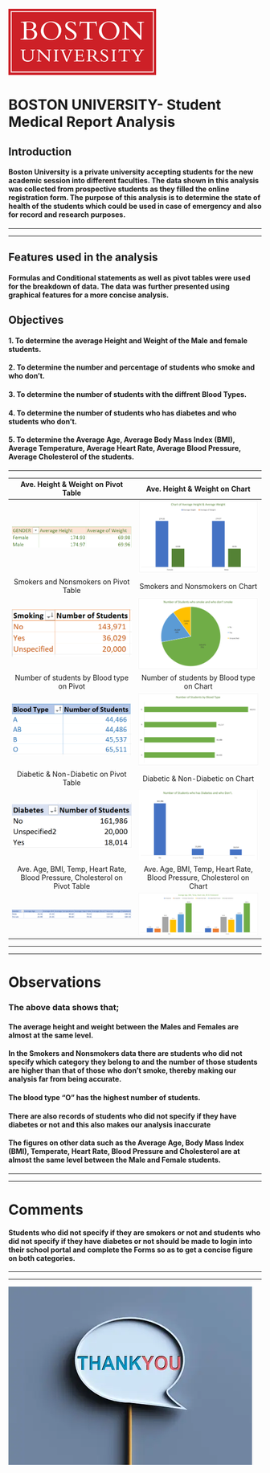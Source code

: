 ![](Boston-University-Logo1.png)
# BOSTON UNIVERSITY- Student Medical Report Analysis

## Introduction
#### Boston University is a private university accepting students for the new academic session into different faculties. The data shown in this analysis was collected from prospective students as they filled the online registration form.  The purpose of this analysis is to determine the state of health of the students which could be used in case of emergency and also for record and research purposes.
---
---

## Features used in the analysis
#### Formulas and Conditional statements as well as pivot tables were used for the breakdown of data. The data was further presented using graphical features for a more concise analysis.

## Objectives
#### 1.	To determine the average Height and Weight of the Male and female students. 
#### 2.	To determine the number and percentage of students who smoke and who don’t.
#### 3.	To determine the number of students with the diffrent Blood Types.
#### 4.	To determine the number of students who has diabetes and who students who don’t.
#### 5.	To determine the Average Age, Average Body Mass Index (BMI), Average Temperature, Average Heart Rate, Average Blood Pressure, Average Cholesterol of the students.
---

Ave. Height & Weight on Pivot Table                 | 		Ave. Height & Weight on Chart
:---------------------------------------------:	         |		:----------------------------------------:
![](ave_weight_height_pivot.png) 	         | 		![](ave_weight_height_visuals.png)
Smokers and Nonsmokers on Pivot Table         | 		Smokers and Nonsmokers on Chart
![](smoking_pivot.png) 			         |		![](smoking_visuals.png)
Number of students by Blood type on Pivot    | 		Number of students by Blood type on Chart
![](bloodtype_pivot.png) 		          |			 ![](bloodtype_visuals.png)
Diabetic & Non-Diabetic on Pivot Table             | 		Diabetic & Non-Diabetic on Chart
![](diabetes_pivot.png) 			         |			 ![](diabetes_visuals.png)
Ave. Age, BMI, Temp, Heart Rate, Blood Pressure, Cholesterol on Pivot Table   | 		Ave. Age, BMI, Temp, Heart Rate, Blood Pressure, Cholesterol on Chart
![](ave_all_pivot.png) 			         |			 ![](ave_all_visuals.png)
---
---
# Observations 

### The above data shows that; 
#### The average height and weight between the Males and Females are almost at the same level.
#### In the Smokers and Nonsmokers data there are students who did not specify which category they belong to and the number of those students are higher than that of those who don’t smoke, thereby making our analysis far from being accurate.
#### The blood type “O” has the highest number of students.
#### There are also records of students who did not specify if they have diabetes or not and this also makes our analysis inaccurate
#### The figures on other data such as the Average Age, Body Mass Index (BMI), Temperate, Heart Rate, Blood Pressure and Cholesterol are at almost the same level between the Male and Female students.
---
---
# Comments
#### Students who did not specify if they are smokers or not and students who did not specify if they have diabetes or not should be made to login into their school portal and complete the Forms so as to get a concise figure on both categories.
---
---

![](thankyou.webp)

